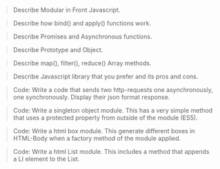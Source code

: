> Describe Modular in Front Javascript.

> Describe how bind() and apply() functions work.

> Describe Promises and Asynchronous functions.

> Describe Prototype and Object.

> Describe map(), filter(), reduce() Array methods.

> Describe Javascript library that you prefer and its pros and cons.

> Code: Write a code that sends two http-requests one asynchronously, one synchronously. Display their json format response.

> Code: Write a singleton object module. This has a very simple method that uses a protected property from outside of the module (ES5).

> Code: Write a html box module. This generate different boxes in HTML-Body when a factory method of the module applied.

> Code: Write a html List module. This includes a method that appends a LI element to the List.
